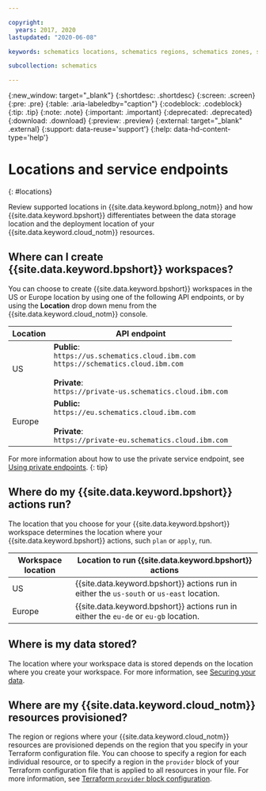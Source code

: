 ```yaml
---

copyright:
  years: 2017, 2020
lastupdated: "2020-06-08"

keywords: schematics locations, schematics regions, schematics zones, schematics endpoints, schematics service endpoints

subcollection: schematics

---
```


{:new_window: target="_blank"}
{:shortdesc: .shortdesc}
{:screen: .screen}
{:pre: .pre}
{:table: .aria-labeledby="caption"}
{:codeblock: .codeblock}
{:tip: .tip}
{:note: .note}
{:important: .important}
{:deprecated: .deprecated}
{:download: .download}
{:preview: .preview}
{:external: target="_blank" .external}
{:support: data-reuse='support'}
{:help: data-hd-content-type='help'}

# Locations and service endpoints
{: #locations} 

Review supported locations in {{site.data.keyword.bplong_notm}} and how {{site.data.keyword.bpshort}} differentiates between the data storage location and the deployment location of your {{site.data.keyword.cloud_notm}} resources.

## Where can I create {{site.data.keyword.bpshort}} workspaces?
You can choose to create {{site.data.keyword.bpshort}} workspaces in the US or Europe location by using one of the following API endpoints, or by using the **Location** drop down menu from the {{site.data.keyword.cloud_notm}} console.

|Location| API endpoint|
|------------|----------------|
|US|**Public**: </br>`https://us.schematics.cloud.ibm.com` </br> `https://schematics.cloud.ibm.com` </br></br> **Private**: </br> `https://private-us.schematics.cloud.ibm.com`| 
|Europe|**Public:** </br> `https://eu.schematics.cloud.ibm.com` </br></br> **Private**: </br> `https://private-eu.schematics.cloud.ibm.com`| 

For more information about how to use the private service endpoint, see [Using private endpoints](/docs/schematics?topic=schematics-private-endpoints). 
{: tip}

## Where do my {{site.data.keyword.bpshort}} actions run?

The location that you choose for your {{site.data.keyword.bpshort}} workspace determines the location where your {{site.data.keyword.bpshort}} actions, such `plan` or `apply`, run. 

|Workspace location |Location to run {{site.data.keyword.bpshort}} actions|
|------------|----------------|
|US|{{site.data.keyword.bpshort}} actions run in either the `us-south` or `us-east` location.|
|Europe|{{site.data.keyword.bpshort}} actions run in either the `eu-de` or `eu-gb` location.|

## Where is my data stored?

The location where your workspace data is stored depends on the location where you create your workspace. For more information, see [Securing your data](/docs/schematics?topic=schematics-secure-data). 

## Where are my {{site.data.keyword.cloud_notm}} resources provisioned?

The region or regions where your {{site.data.keyword.cloud_notm}} resources are provisioned depends on the region that you specify in your Terraform configuration file. You can choose to specify a region for each individual resource, or to specify a region in the `provider` block of your Terraform configuration file that is applied to all resources in your file. For more information, see [Terraform `provider` block configuration](/docs/terraform?topic=terraform-provider-reference). 

